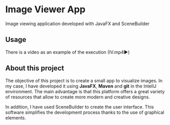 # Image Viewer App

Image viewing application developed with JavaFX and SceneBuilder

## Usage
There is a video as an example of the execution (IV.mp4:arrow_forward:)

## About this project
The objective of this project is to create a small app to visualize images. In my case, I have developed it using **JavaFX**, **Maven** and **git** in the IntelIJ environment. The main advantage is that this platform offers a great variety of resources that allow to create more modern and creative designs.

In addition, I have used SceneBuilder to create the user interface. This software simplifies the development process thanks to the use of graphical elements.

